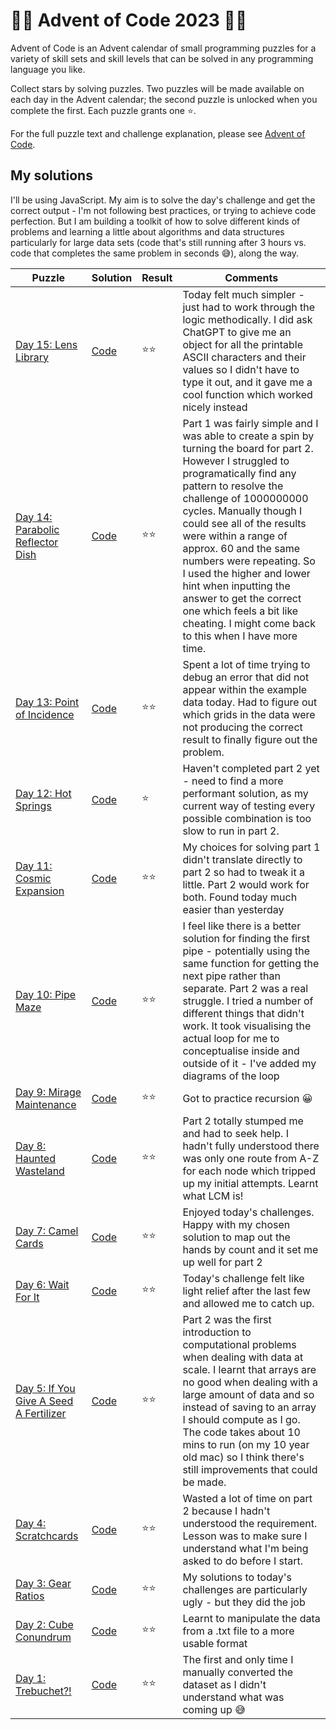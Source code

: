 # 🌟🎄 Advent of Code 2023 🎄🌟

Advent of Code is an Advent calendar of small programming puzzles for a variety of skill sets and skill levels that can be solved in any programming language you like.

Collect stars by solving puzzles. Two puzzles will be made available on each day in the Advent calendar; the second puzzle is unlocked when you complete the first. Each puzzle grants one ⭐️.

For the full puzzle text and challenge explanation, please see [Advent of Code](https://adventofcode.com/2023/about).

## My solutions

I'll be using JavaScript. My aim is to solve the day's challenge and get the correct output - I'm not following best practices, or trying to achieve code perfection. But I am building a toolkit of how to solve different kinds of problems and learning a little about algorithms and data structures particularly for large data sets (code that's still running after 3 hours vs. code that completes the same problem in seconds 😅), along the way.

|Puzzle      | Solution       | Result    | Comments  |
|------------|----------------|-----------|-----------|
| [Day 15: Lens Library](https://adventofcode.com/2023/day/15) | [Code](https://github.com/sarahc-dev/advent-of-code/tree/main/day-15-lens-library) | ⭐️⭐️ | Today felt much simpler - just had to work through the logic methodically. I did ask ChatGPT to give me an object for all the printable ASCII characters and their values so I didn't have to type it out, and it gave me a cool function which worked nicely instead |
| [Day 14: Parabolic Reflector Dish](https://adventofcode.com/2023/day/14) | [Code](https://github.com/sarahc-dev/advent-of-code/tree/main/day-14-parabolic-reflector) | ⭐️⭐️ | Part 1 was fairly simple and I was able to create a spin by turning the board for part 2. However I struggled to programatically find any pattern to resolve the challenge of 1000000000 cycles. Manually though I could see all of the results were within a range of approx. 60 and the same numbers were repeating. So I used the higher and lower hint when inputting the answer to get the correct one which feels a bit like cheating. I might come back to this when I have more time. |
| [Day 13: Point of Incidence](https://adventofcode.com/2023/day/13) | [Code](https://github.com/sarahc-dev/advent-of-code/tree/main/day-13-point-of-incidence) | ⭐️⭐️ | Spent a lot of time trying to debug an error that did not appear within the example data today. Had to figure out which grids in the data were not producing the correct result to finally figure out the problem. |
| [Day 12: Hot Springs](https://adventofcode.com/2023/day/12) | [Code](https://github.com/sarahc-dev/advent-of-code/tree/main/day-12-hot-springs) | ⭐️ | Haven't completed part 2 yet - need to find a more performant solution, as my current way of testing every possible combination is too slow to run in part 2. |
| [Day 11: Cosmic Expansion](https://adventofcode.com/2023/day/11) | [Code](https://github.com/sarahc-dev/advent-of-code/tree/main/day-11-cosmic-expansion) | ⭐️⭐️ | My choices for solving part 1 didn't translate directly to part 2 so had to tweak it a little. Part 2 would work for both. Found today much easier than yesterday |
| [Day 10: Pipe Maze](https://adventofcode.com/2023/day/10) | [Code](https://github.com/sarahc-dev/advent-of-code/tree/main/day-10-pipe-maze) | ⭐️⭐️ | I feel like there is a better solution for finding the first pipe - potentially using the same function for getting the next pipe rather than separate. Part 2 was a real struggle. I tried a number of different things that didn't work. It took visualising the actual loop for me to conceptualise inside and outside of it - I've added my diagrams of the loop |
| [Day 9: Mirage Maintenance](https://adventofcode.com/2023/day/9) | [Code](https://github.com/sarahc-dev/advent-of-code/tree/main/day-9-mirage-maintenance) | ⭐️⭐️ | Got to practice recursion 😀 |
| [Day 8: Haunted Wasteland](https://adventofcode.com/2023/day/8) | [Code](https://github.com/sarahc-dev/advent-of-code/tree/main/day-8-haunted-wasteland) | ⭐️⭐️ | Part 2 totally stumped me and had to seek help. I hadn't fully understood there was only one route from A-Z for each node which tripped up my initial attempts. Learnt what LCM is! |
| [Day 7: Camel Cards](https://adventofcode.com/2023/day/7) | [Code](https://github.com/sarahc-dev/advent-of-code/tree/main/day-7-camel-cards) | ⭐️⭐️ | Enjoyed today's challenges. Happy with my chosen solution to map out the hands by count and it set me up well for part 2 |
| [Day 6: Wait For It](https://adventofcode.com/2023/day/6) | [Code](https://github.com/sarahc-dev/advent-of-code/tree/main/day-6-wait-for-it) | ⭐️⭐️ | Today's challenge felt like light relief after the last few and allowed me to catch up. |
| [Day 5: If You Give A Seed A Fertilizer](https://adventofcode.com/2023/day/5) | [Code](https://github.com/sarahc-dev/advent-of-code/tree/main/day-5-fertilizer) | ⭐️⭐️ | Part 2 was the first introduction to computational problems when dealing with data at scale. I learnt that arrays are no good when dealing with a large amount of data and so instead of saving to an array I should compute as I go. The code takes about 10 mins to run (on my 10 year old mac) so I think there's still improvements that could be made. |
| [Day 4: Scratchcards](https://adventofcode.com/2023/day/4) | [Code](https://github.com/sarahc-dev/advent-of-code/tree/main/day-4-scratchcards) | ⭐️⭐️ | Wasted a lot of time on part 2 because I hadn't understood the requirement. Lesson was to make sure I understand what I'm being asked to do before I start. |
| [Day 3: Gear Ratios](https://adventofcode.com/2023/day/3) | [Code](https://github.com/sarahc-dev/advent-of-code/tree/main/day-3-gear-ratios) | ⭐️⭐️ | My solutions to today's challenges are particularly ugly  - but they did the job |
| [Day 2: Cube Conundrum](https://adventofcode.com/2023/day/2) | [Code](https://github.com/sarahc-dev/advent-of-code/tree/main/day-2-cube-conundrum) | ⭐️⭐️ | Learnt to manipulate the data from a .txt file to a more usable format |
| [Day 1: Trebuchet?!](https://adventofcode.com/2023/day/1) | [Code](https://github.com/sarahc-dev/advent-of-code/tree/main/day-1-trebuchet) | ⭐️⭐️ | The first and only time I manually converted the dataset as I didn't understand what was coming up 😅 |

